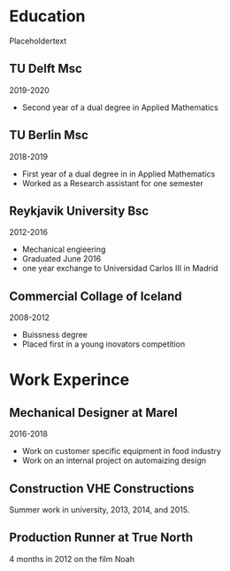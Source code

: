# Education
Placeholdertext

## TU Delft Msc
2019-2020
  - Second year of a dual degree in Applied Mathematics 
## TU Berlin Msc
2018-2019
  - First year of a dual degree in in Applied Mathematics 
  - Worked as a Research assistant for one semester
## Reykjavik University Bsc
2012-2016
  - Mechanical engieering
  - Graduated June 2016
  - one year exchange to Universidad Carlos III in Madrid
##  Commercial Collage of Iceland 
2008-2012
- Buissness degree 
- Placed first in a young inovators competition  

# Work Experince
 
## Mechanical Designer at Marel
2016-2018
  - Work on customer specific equipment in food industry
  - Work on an internal project on automaizing design
  
## Construction VHE Constructions 
Summer work in university, 2013, 2014, and 2015.

## Production Runner at True North
4 months in 2012 on the film Noah
